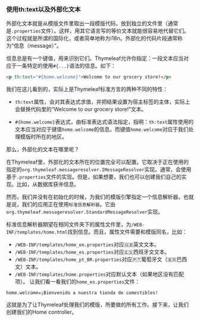 ### 使用th:text以及外部化文本

外部化文本就是从模版文件里取出一段模版代码，放到独立的文件里（通常是`.properties`文件）。这样，用其它语言写的等价文本就能很容易地代替它们。这个过程就是所谓的国际化，或者简单地称为i18n。外部化的代码片段通常称为“信息（message）”。

信息总是有一个键值，用来识别它们。Thymeleaf允许你指定：一段文本应当对应于一条特定的使用`#{...}`语法的信息。如下：
```html
<p th:text="#{home.welcome}">Welcome to our grocery store!</p>
```
我们在这儿看到的，实际上是Thymeleaf标准方言的两种不同的特性：

- `th:text`属性，会对其表达式求值，并把结果设置为宿主标签的主体，实际上会替换代码里的“Welcome to our grocery store!”文本。

- `#{home.welcome}`表达式，由标准表达式语法指定，指明：`th:text`属性使用的文本应当对应于键值`home.welcome`的信息。而键值`home.welcome`对应于我们处理模版时所在的地区。

那么，外部化的文本在哪里呢？

在Thymeleaf里，外部化的文本所在的位置完全可以配置。它取决于正在使用的指定的`org.thymeleaf.messageresolver.IMessageResolver`实现。通常，会使用基于`.properties`文件的实现。但是，如果想要，我们也可以创建我们自己的实现。比如，从数据库获🉐️信息。

然而，我们并没有在初始化的时候，为我们的模版引擎指定一个信息解析器。也就是说，我们的应用正在使用`标准信息解析器`。它由`org.thymeleaf.messageresolver.StandardMessageResolver`实现。

标准信息解析器期望在相同文件夹下的属性文件里，为`/WEB-INF/templates/home.html`找到信息。而且，属性文件需要和模版同名，比如：

- `/WEB-INF/templates/home_en.properties`对应🇬🇧英文文本。
- `/WEB-INF/templates/home_es.properties`对应🇪🇸西班牙文文本。
- `/WEB-INF/templates/home_pt_BR.properties`对应🇵🇹葡萄牙文（🇧🇷巴西文）文本。
- `/WEB-INF/templates/home.properties`对应默认文本（如果地区没有匹配项）。
让我们看一看我们的`home_es.properties`文件：
```properties
home.welcome=¡Bienvenido a nuestra tienda de comestibles!
```
这就是为了让Thymeleaf处理我们的模版，所要做的所有工作。接下来，让我们创建我们的Home controller。